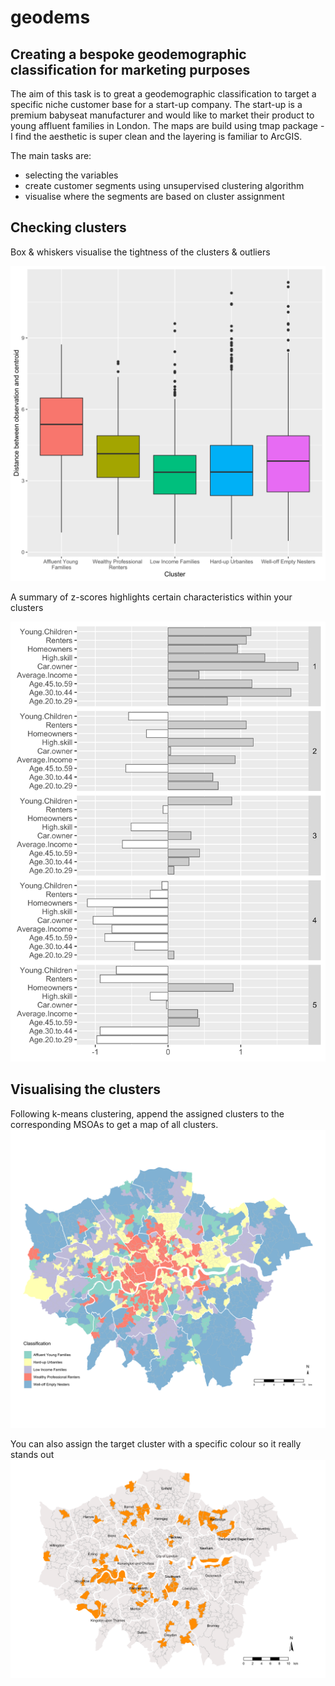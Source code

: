# geodems
## Creating a bespoke geodemographic classification for marketing purposes

The aim of this task is to great a geodemographic classification to target a specific niche customer base for a start-up company. 
The start-up is a premium babyseat manufacturer and would like to market their product to young affluent families in London. 
The maps are build using tmap package - I find the aesthetic is super clean and the layering is familiar to ArcGIS.  

The main tasks are:
* selecting the variables 
* create customer segments using unsupervised clustering algorithm 
* visualise where the segments are based on cluster assignment 

## Checking clusters 
Box & whiskers visualise the tightness of the clusters & outliers 

![boxwhisker](https://github.com/andyly-codes/geodems/blob/master/Rplot61.svg)

A summary of z-scores highlights certain characteristics within your clusters 

![boxwhisker](https://github.com/andyly-codes/geodems/blob/master/Rplot65.svg)

## Visualising the clusters

Following k-means clustering, append the assigned clusters to the corresponding MSOAs to get a map of all clusters. 
![Clusters](https://github.com/andyly-codes/geodems/blob/master/Rplot52.svg)

You can also assign the target cluster with a specific colour so it really stands out
![Target](https://github.com/andyly-codes/geodems/blob/master/Rplot59.svg)
